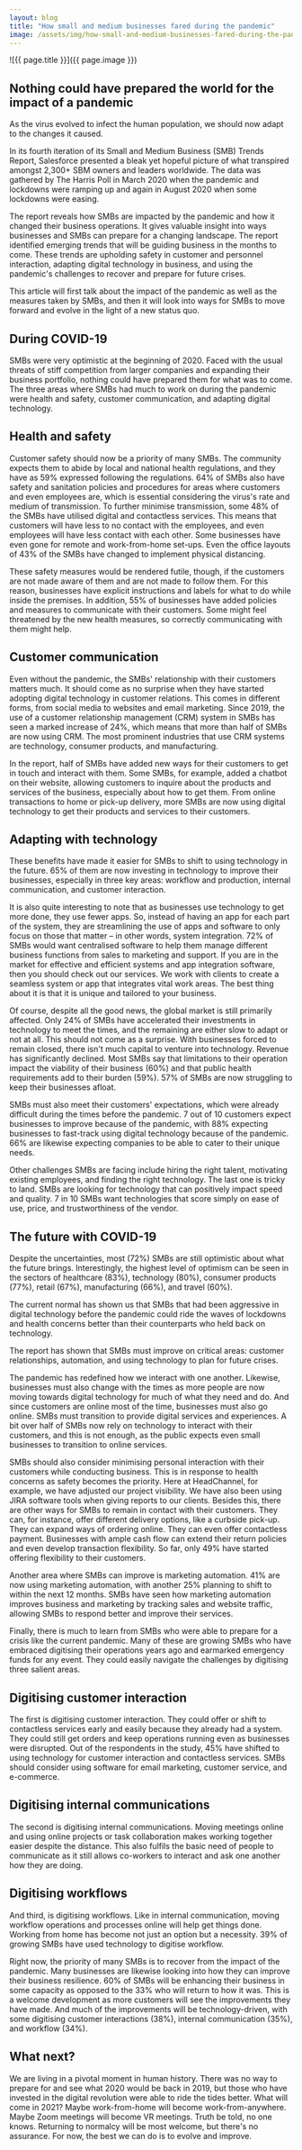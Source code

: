 ```yaml
---
layout: blog
title: "How small and medium businesses fared during the pandemic"
image: /assets/img/how-small-and-medium-businesses-fared-during-the-pandemic.jpg
---
```

![{{ page.title }}]({{ page.image }})

## Nothing could have prepared the world for the impact of a pandemic
As the virus evolved to infect the human population, we should now adapt to the changes it caused.

In its fourth iteration of its Small and Medium Business (SMB) Trends Report, Salesforce presented a bleak yet hopeful picture of what transpired amongst 2,300+ SBM owners and leaders worldwide. The data was gathered by The Harris Poll in March 2020 when the pandemic and lockdowns were ramping up and again in August 2020 when some lockdowns were easing.

The report reveals how SMBs are impacted by the pandemic and how it changed their business operations. It gives valuable insight into ways businesses and SMBs can prepare for a changing landscape. The report identified emerging trends that will be guiding business in the months to come. These trends are upholding safety in customer and personnel interaction, adapting digital technology in business, and using the pandemic's challenges to recover and prepare for future crises.

This article will first talk about the impact of the pandemic as well as the measures taken by SMBs, and then it will look into ways for SMBs to move forward and evolve in the light of a new status quo.

## During COVID-19
SMBs were very optimistic at the beginning of 2020. Faced with the usual threats of stiff competition from larger companies and expanding their business portfolio, nothing could have prepared them for what was to come. The three areas where SMBs had much to work on during the pandemic were health and safety, customer communication, and adapting digital technology.

## Health and safety
Customer safety should now be a priority of many SMBs. The community expects them to abide by local and national health regulations, and they have as 59% expressed following the regulations. 64% of SMBs also have safety and sanitation policies and procedures for areas where customers and even employees are, which is essential considering the virus's rate and medium of transmission. To further minimise transmission, some 48% of the SMBs have utilised digital and contactless services. This means that customers will have less to no contact with the employees, and even employees will have less contact with each other. Some businesses have even gone for remote and work-from-home set-ups. Even the office layouts of 43% of the SMBs have changed to implement physical distancing.

These safety measures would be rendered futile, though, if the customers are not made aware of them and are not made to follow them. For this reason, businesses have explicit instructions and labels for what to do while inside the premises. In addition, 55% of businesses have added policies and measures to communicate with their customers. Some might feel threatened by the new health measures, so correctly communicating with them might help.

## Customer communication
Even without the pandemic, the SMBs' relationship with their customers matters much. It should come as no surprise when they have started adopting digital technology in customer relations. This comes in different forms, from social media to websites and email marketing. Since 2019, the use of a customer relationship management (CRM) system in SMBs has seen a marked increase of 24%, which means that more than half of SMBs are now using CRM. The most prominent industries that use CRM systems are technology, consumer products, and manufacturing.

In the report, half of SMBs have added new ways for their customers to get in touch and interact with them. Some SMBs, for example, added a chatbot on their website, allowing customers to inquire about the products and services of the business, especially about how to get them. From online transactions to home or pick-up delivery, more SMBs are now using digital technology to get their products and services to their customers.

## Adapting with technology
These benefits have made it easier for SMBs to shift to using technology in the future. 65% of them are now investing in technology to improve their businesses, especially in three key areas: workflow and production, internal communication, and customer interaction.

It is also quite interesting to note that as businesses use technology to get more done, they use fewer apps. So, instead of having an app for each part of the system, they are streamlining the use of apps and software to only focus on those that matter – in other words, system integration. 72% of SMBs would want centralised software to help them manage different business functions from sales to marketing and support. If you are in the market for effective and efficient systems and app integration software, then you should check out our services. We work with clients to create a seamless system or app that integrates vital work areas. The best thing about it is that it is unique and tailored to your business.

Of course, despite all the good news, the global market is still primarily affected. Only 24% of SMBs have accelerated their investments in technology to meet the times, and the remaining are either slow to adapt or not at all. This should not come as a surprise. With businesses forced to remain closed, there isn't much capital to venture into technology. Revenue has significantly declined. Most SMBs say that limitations to their operation impact the viability of their business (60%) and that public health requirements add to their burden (59%). 57% of SMBs are now struggling to keep their businesses afloat.

SMBs must also meet their customers' expectations, which were already difficult during the times before the pandemic. 7 out of 10 customers expect businesses to improve because of the pandemic, with 88% expecting businesses to fast-track using digital technology because of the pandemic. 66% are likewise expecting companies to be able to cater to their unique needs.

Other challenges SMBs are facing include hiring the right talent, motivating existing employees, and finding the right technology. The last one is tricky to land. SMBs are looking for technology that can positively impact speed and quality. 7 in 10 SMBs want technologies that score simply on ease of use, price, and trustworthiness of the vendor.

## The future with COVID-19
Despite the uncertainties, most (72%) SMBs are still optimistic about what the future brings. Interestingly, the highest level of optimism can be seen in the sectors of healthcare (83%), technology (80%), consumer products (77%), retail (67%), manufacturing (66%), and travel (60%).

The current normal has shown us that SMBs that had been aggressive in digital technology before the pandemic could ride the waves of lockdowns and health concerns better than their counterparts who held back on technology.

The report has shown that SMBs must improve on critical areas: customer relationships, automation, and using technology to plan for future crises.

The pandemic has redefined how we interact with one another. Likewise, businesses must also change with the times as more people are now moving towards digital technology for much of what they need and do. And since customers are online most of the time, businesses must also go online. SMBs must transition to provide digital services and experiences. A bit over half of SMBs now rely on technology to interact with their customers, and this is not enough, as the public expects even small businesses to transition to online services.

SMBs should also consider minimising personal interaction with their customers while conducting business. This is in response to health concerns as safety becomes the priority. Here at HeadChannel, for example, we have adjusted our project visibility. We have also been using JIRA software tools when giving reports to our clients. Besides this, there are other ways for SMBs to remain in contact with their customers. They can, for instance, offer different delivery options, like a curbside pick-up. They can expand ways of ordering online. They can even offer contactless payment. Businesses with ample cash flow can extend their return policies and even develop transaction flexibility. So far, only 49% have started offering flexibility to their customers.

Another area where SMBs can improve is marketing automation. 41% are now using marketing automation, with another 25% planning to shift to within the next 12 months. SMBs have seen how marketing automation improves business and marketing by tracking sales and website traffic, allowing SMBs to respond better and improve their services.

Finally, there is much to learn from SMBs who were able to prepare for a crisis like the current pandemic. Many of these are growing SMBs who have embraced digitising their operations years ago and earmarked emergency funds for any event. They could easily navigate the challenges by digitising three salient areas.

## Digitising customer interaction
The first is digitising customer interaction. They could offer or shift to contactless services early and easily because they already had a system. They could still get orders and keep operations running even as businesses were disrupted. Out of the respondents in the study, 45% have shifted to using technology for customer interaction and contactless services. SMBs should consider using software for email marketing, customer service, and e-commerce.

## Digitising internal communications
The second is digitising internal communications. Moving meetings online and using online projects or task collaboration makes working together easier despite the distance. This also fulfils the basic need of people to communicate as it still allows co-workers to interact and ask one another how they are doing.

## Digitising workflows
And third, is digitising workflows. Like in internal communication, moving workflow operations and processes online will help get things done. Working from home has become not just an option but a necessity. 39% of growing SMBs have used technology to digitise workflow.

Right now, the priority of many SMBs is to recover from the impact of the pandemic. Many businesses are likewise looking into how they can improve their business resilience. 60% of SMBs will be enhancing their business in some capacity as opposed to the 33% who will return to how it was. This is a welcome development as more customers will see the improvements they have made. And much of the improvements will be technology-driven, with some digitising customer interactions (38%), internal communication (35%), and workflow (34%).

## What next?
We are living in a pivotal moment in human history. There was no way to prepare for and see what 2020 would be back in 2019, but those who have invested in the digital revolution were able to ride the tides better. What will come in 2021? Maybe work-from-home will become work-from-anywhere. Maybe Zoom meetings will become VR meetings. Truth be told, no one knows. Returning to normalcy will be most welcome, but there's no assurance. For now, the best we can do is to evolve and improve.
